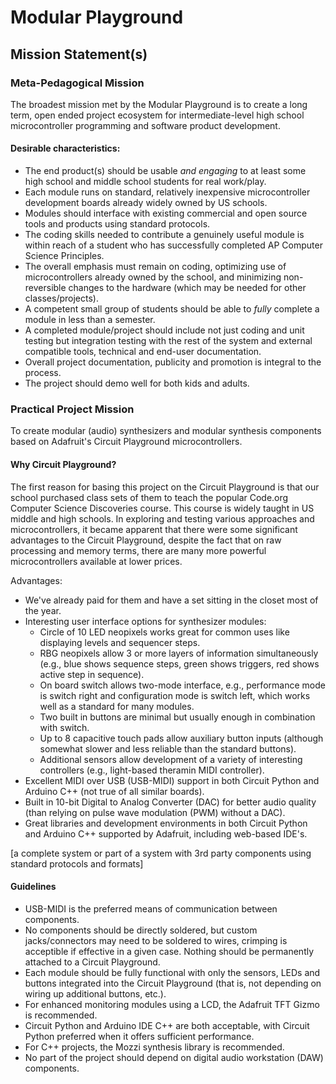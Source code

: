# Modular Playground

## Mission Statement(s)

### Meta-Pedagogical Mission

The broadest mission met by the Modular Playground is to create a long term, open ended project ecosystem for intermediate-level high school microcontroller programming and software product development.

#### Desirable characteristics:

  * The end product(s) should be usable *and engaging* to at least some high school and middle school students for real work/play.
  * Each module runs on standard, relatively inexpensive microcontroller development boards already widely owned by US schools.
  * Modules should interface with existing commercial and open source tools and products using standard protocols.
  * The coding skills needed to contribute a genuinely useful module is within reach of a student who has successfully completed AP Computer Science Principles.
  * The overall emphasis must remain on coding, optimizing use of microcontrollers already owned by the school, and minimizing non-reversible changes to the hardware (which may be needed for other classes/projects).
  * A competent small group of students should be able to *fully* complete a module in less than a semester.
  * A completed module/project should include not just coding and unit testing but integration testing with the rest of the system and external compatible tools, technical and end-user documentation.
  * Overall project documentation, publicity and promotion is integral to the process.
  * The project should demo well for both kids and adults.

### Practical Project Mission

To create modular (audio) synthesizers and modular synthesis components based on Adafruit's Circuit Playground microcontrollers.

#### Why Circuit Playground?

The first reason for basing this project on the Circuit Playground is that our school purchased class sets of them to teach the popular Code.org Computer Science Discoveries course.  This course is widely taught in US middle and high schools.  In exploring and testing various approaches and microcontrollers, it became apparent that there were some significant advantages to the Circuit Playground, despite the fact that on raw processing and memory terms, there are many more powerful microcontrollers available at lower prices.

Advantages:
  * We've already paid for them and have a set sitting in the closet most of the year.
  * Interesting user interface options for synthesizer modules:
    * Circle of 10 LED neopixels works great for common uses like displaying levels and sequencer steps.
    * RBG neopixels allow 3 or more layers of information simultaneously (e.g., blue shows sequence steps, green shows  triggers, red shows active step in sequence).
    * On board switch allows two-mode interface, e.g., performance mode is switch right and configuration mode is switch left, which works well as a standard for many modules.
    * Two built in buttons are minimal but usually enough in combination with switch.
    * Up to 8 capacitive touch pads allow auxiliary button inputs (although somewhat slower and less reliable than the standard buttons).
    * Additional sensors allow development of a variety of interesting controllers (e.g., light-based theramin MIDI controller).
  * Excellent MIDI over USB (USB-MIDI) support in both Circuit Python and Arduino C++ (not true of all similar boards).
  * Built in 10-bit Digital to Analog Converter (DAC) for better audio quality (than relying on pulse wave modulation (PWM) without a DAC).
  * Great libraries and development environments in both Circuit Python and Arduino C++ supported by Adafruit, including web-based IDE's.

[a complete system or part of a system with 3rd party components using standard protocols and formats]


#### Guidelines
  * USB-MIDI is the preferred means of communication between components.
  * No components should be directly soldered, but custom jacks/connectors may need to be soldered to wires, crimping is acceptible if effective in a given case.  Nothing should be permanently attached to a Circuit Playground.
  * Each module should be fully functional with only the sensors, LEDs and buttons integrated into the Circuit Playground (that is, not depending on wiring up additional buttons, etc.).
  * For enhanced monitoring modules using a LCD, the Adafruit TFT Gizmo is recommended.
  * Circuit Python and Arduino IDE C++ are both acceptable, with Circuit Python preferred when it offers sufficient performance.
  * For C++ projects, the Mozzi synthesis library is recommended.
  * No part of the project should depend on digital audio workstation (DAW) components.


